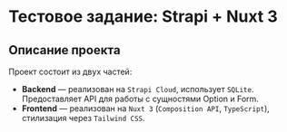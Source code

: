 # Тестовое задание: Strapi + Nuxt 3

## Описание проекта

Проект состоит из двух частей:
- **Backend** — реализован на `Strapi Cloud`, использует `SQLite`. Предоставляет API для работы с сущностями Option и Form.
- **Frontend** — реализован на `Nuxt 3` (`Composition API`, `TypeScript`), стилизация через `Tailwind CSS`.
